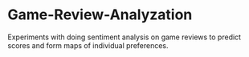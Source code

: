 Game-Review-Analyzation
=======================

Experiments with doing sentiment analysis on game reviews to predict scores and form maps of individual preferences.
